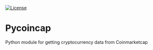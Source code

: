 [![License](https://img.shields.io/badge/license-MIT%20License-brightgreen.svg)](https://opensource.org/licenses/MIT)

# Pycoincap
Python module for getting cryptocurrency data from Coinmarketcap
